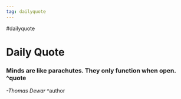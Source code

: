 ```yaml
---
tag: dailyquote
---
```


#dailyquote

# Daily Quote

### Minds are like parachutes. They only function when open. ^quote
*-Thomas Dewar* ^author
